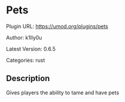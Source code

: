 # Pets

Plugin URL: https://umod.org/plugins/pets

Author: k1lly0u

Latest Version: 0.6.5

Categories: rust

## Description

Gives players the ability to tame and have pets
